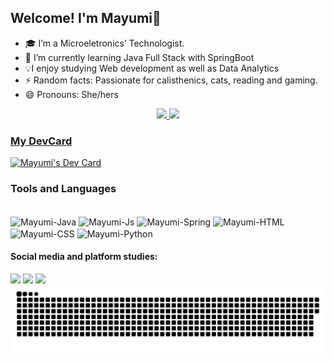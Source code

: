 ## Welcome! I'm Mayumi👋

- 🎓 I’m a Microeletronics’ Technologist.
- 🌱 I’m currently learning Java Full Stack with SpringBoot
- 💡I enjoy studying Web development as well as Data Analytics
- ⚡ Random facts: Passionate for calisthenics, cats, reading and gaming.
- 😄 Pronouns: She/hers

<div align="center">
  <a href="https://github.com/mayumisiano">
  <img height="180em" src="https://github-readme-stats.vercel.app/api?username=mayumisiano&show_icons=true&theme=dracula&include_all_commits=true&count_private=true"/>
  <img height="180em" src="https://github-readme-stats.vercel.app/api/top-langs/?username=mayumisiano&layout=compact&langs_count=7&theme=dracula"/>
</div>

### My DevCard

<a href="https://app.daily.dev/mayumisiano"><img src="https://api.daily.dev/devcards/3bb2155ffc4f48708c9df09af963c765.png?r=liq" width="400" alt="Mayumi's Dev Card"/></a>

### Tools and Languages
	
<div style="display: inline_block"><br>
<img align="center" alt="Mayumi-Java" height="30" width="40"
src="https://cdn.jsdelivr.net/gh/devicons/devicon/icons/java/java-original.svg">	
<img align="center" alt="Mayumi-Js" height="30" width="40"
src="https://cdn.jsdelivr.net/gh/devicons/devicon/icons/javascript/javascript-original.svg">	
<img align="center" alt="Mayumi-Spring" height="30" width="40"
src="https://cdn.jsdelivr.net/gh/devicons/devicon/icons/spring/spring-original.svg">	
<img align="center" alt="Mayumi-HTML" height="30" width="40"
src="https://cdn.jsdelivr.net/gh/devicons/devicon/icons/html5/html5-original.svg">	
<img align="center" alt="Mayumi-CSS" height="30" width="40"
src="https://cdn.jsdelivr.net/gh/devicons/devicon/icons/css3/css3-original.svg">	
<img align="center" alt="Mayumi-Python" height="30" width="40"
src="https://cdn.jsdelivr.net/gh/devicons/devicon/icons/python/python-original.svg">	
</div>

#### Social media and platform studies:
	
<div>
<a href="https://www.freecodecamp.org/mayumi" target="_blank"><img src="https://img.shields.io/badge/Duolingo-58CC02?style=for-the-badge&logo=Duolingo&logoColor=white" target="_blank"></a>
<a href="https://www.linkedin.com/in/paulamsiano/" target="_blank"><img src="https://img.shields.io/badge/LinkedIn-0077B5?style=for-the-badge&logo=linkedin&logoColor=white" target="_blank"></a>
<a href="https://www.freecodecamp.org/mayumi" target="_blank"><img src="https://img.shields.io/badge/freecodecamp-27273D?style=for-the-badge&logo=freecodecamp&logoColor=white" target="_blank"></a>
</div>
	
<div align="center">
	<img src="https://github.com/mayumisiano/mayumisiano/blob/output/github-contribution-grid-snake.svg"/>
</div>
